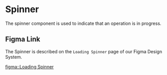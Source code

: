 <script lang="ts" setup>
import '@cypress-design/vue-spinner/style.css'
import Spinner from '@cypress-design/vue-spinner'
</script>

# Spinner

<DemoWrapper>
	<Spinner/>
</DemoWrapper>

<DemoWrapper>
  <div  class="bg-gray-1000 p-6">
	  <Spinner variant="dark" />
  </div>
</DemoWrapper>

The spinner component is used to indicate that an operation is in progress.

## Figma Link

The Spinner is described on the `Loading Spinner` page of our Figma Design System.

[figma::Loading Spinner](https://www.figma.com/file/1WJ3GVQyMV5e7xVxPg3yID/Design-System%2C-v1.x---%40latest?type=design&node-id=3745-5239&t=31Ux0Tiv1c3LsT2Q-11)
